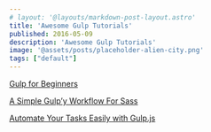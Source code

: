 ```yaml
---
# layout: '@layouts/markdown-post-layout.astro'
title: 'Awesome Gulp Tutorials'
published: 2016-05-09
description: 'Awesome Gulp Tutorials'
image: '@assets/posts/placeholder-alien-city.png'
tags: ["default"]
---
```


[Gulp for Beginners](https://css-tricks.com/gulp-for-beginners/)

[A Simple Gulp’y Workflow For Sass](http://www.sitepoint.com/simple-gulpy-workflow-sass/)

[Automate Your Tasks Easily with Gulp.js](https://scotch.io/tutorials/automate-your-tasks-easily-with-gulp-js)
